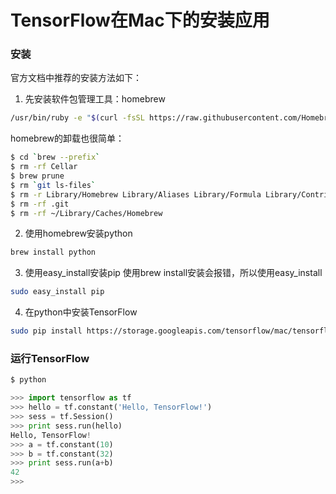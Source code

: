 TensorFlow在Mac下的安装应用
=========================

### 安装
官方文档中推荐的安装方法如下：
1. 先安装软件包管理工具：homebrew
```Bash
/usr/bin/ruby -e "$(curl -fsSL https://raw.githubusercontent.com/Homebrew/install/master/install)"
```
   homebrew的卸载也很简单：
```Bash
$ cd `brew --prefix`
$ rm -rf Cellar
$ brew prune
$ rm `git ls-files`
$ rm -r Library/Homebrew Library/Aliases Library/Formula Library/Contributions
$ rm -rf .git
$ rm -rf ~/Library/Caches/Homebrew
```
2. 使用homebrew安装python
```Bash
brew install python
```
3. 使用easy_install安装pip
使用brew install安装会报错，所以使用easy_install
```Bash
sudo easy_install pip
```
4. 在python中安装TensorFlow
```Bash
sudo pip install https://storage.googleapis.com/tensorflow/mac/tensorflow-0.5.0-py2-none-any.whl
```

### 运行TensorFlow
```Python
$ python

>>> import tensorflow as tf
>>> hello = tf.constant('Hello, TensorFlow!')
>>> sess = tf.Session()
>>> print sess.run(hello)
Hello, TensorFlow!
>>> a = tf.constant(10)
>>> b = tf.constant(32)
>>> print sess.run(a+b)
42
>>>
```


